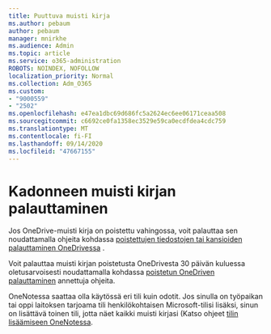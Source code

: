 ```yaml
---
title: Puuttuva muisti kirja
ms.author: pebaum
author: pebaum
manager: mnirkhe
ms.audience: Admin
ms.topic: article
ms.service: o365-administration
ROBOTS: NOINDEX, NOFOLLOW
localization_priority: Normal
ms.collection: Adm_O365
ms.custom:
- "9000559"
- "2502"
ms.openlocfilehash: e47ea1dbc69d686fc5a2624ec6ee06171ceaa508
ms.sourcegitcommit: c6692ce0fa1358ec3529e59ca0ecdfdea4cdc759
ms.translationtype: MT
ms.contentlocale: fi-FI
ms.lasthandoff: 09/14/2020
ms.locfileid: "47667155"
---
```

# <a name="recover-missing-notebook"></a>Kadonneen muisti kirjan palauttaminen

Jos OneDrive-muisti kirja on poistettu vahingossa, voit palauttaa sen noudattamalla ohjeita kohdassa [poistettujen tiedostojen tai kansioiden palauttaminen OneDrivessa](https://support.office.com/article/949ada80-0026-4db3-a953-c99083e6a84f) .

Voit palauttaa muisti kirjan poistetusta OneDrivesta 30 päivän kuluessa oletusarvoisesti noudattamalla kohdassa [poistetun OneDriven palauttaminen](https://docs.microsoft.com/onedrive/restore-deleted-onedrive) annettuja ohjeita.

OneNotessa saattaa olla käytössä eri tili kuin odotit. Jos sinulla on työpaikan tai oppi laitoksen tarjoama tili henkilökohtaisen Microsoft-tilisi lisäksi, sinun on lisättävä toinen tili, jotta näet kaikki muisti kirjasi (Katso ohjeet [tilin lisäämiseen OneNotessa](https://support.office.com/article/5afff855-54ee-47e4-a773-db048d4ac299).
